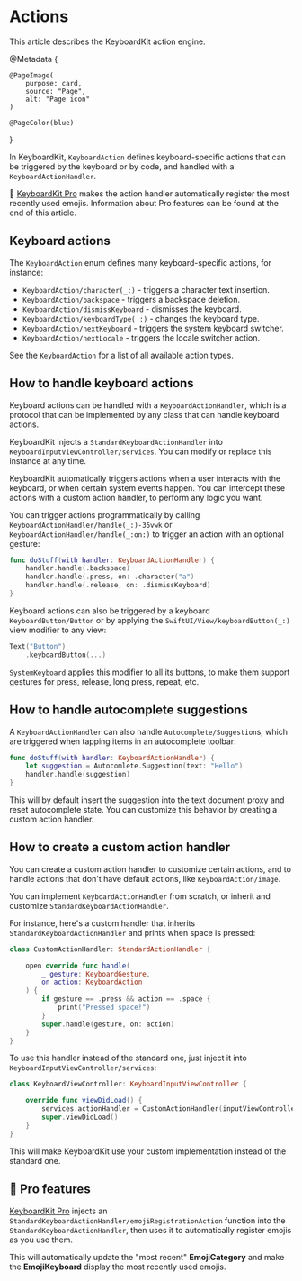 # Actions

This article describes the KeyboardKit action engine.

@Metadata {

    @PageImage(
        purpose: card,
        source: "Page",
        alt: "Page icon"
    )

    @PageColor(blue)
}

In KeyboardKit, ``KeyboardAction`` defines keyboard-specific actions that can be triggered by the keyboard or by code, and handled with a ``KeyboardActionHandler``.

👑 [KeyboardKit Pro][Pro] makes the action handler automatically register the most recently used emojis. Information about Pro features can be found at the end of this article.



## Keyboard actions

The ``KeyboardAction`` enum defines many keyboard-specific actions, for instance:

* ``KeyboardAction/character(_:)`` - triggers a character text insertion.
* ``KeyboardAction/backspace`` - triggers a backspace deletion.
* ``KeyboardAction/dismissKeyboard`` - dismisses the keyboard.
* ``KeyboardAction/keyboardType(_:)`` - changes the keyboard type.
* ``KeyboardAction/nextKeyboard`` - triggers the system keyboard switcher.
* ``KeyboardAction/nextLocale`` - triggers the locale switcher action.

See the ``KeyboardAction`` for a list of all available action types.



## How to handle keyboard actions

Keyboard actions can be handled with a ``KeyboardActionHandler``, which is a protocol that can be implemented by any class that can handle keyboard actions.

KeyboardKit injects a ``StandardKeyboardActionHandler`` into ``KeyboardInputViewController/services``. You can modify or replace this instance at any time.

KeyboardKit automatically triggers actions when a user interacts with the keyboard, or when certain system events happen. You can intercept these actions with a custom action handler, to perform any logic you want.

You can trigger actions programmatically by calling ``KeyboardActionHandler/handle(_:)-35vwk`` or ``KeyboardActionHandler/handle(_:on:)`` to trigger an action with an optional gesture:

```swift
func doStuff(with handler: KeyboardActionHandler) {
    handler.handle(.backspace)
    handler.handle(.press, on: .character("a")
    handler.handle(.release, on: .dismissKeyboard)
}
```

Keyboard actions can also be triggered by a keyboard ``KeyboardButton/Button`` or by applying the ``SwiftUI/View/keyboardButton(_:)`` view modifier to any view:

```swift
Text("Button")
    .keyboardButton(...)
```

``SystemKeyboard`` applies this modifier to all its buttons, to make them support gestures for press, release, long press, repeat, etc.



## How to handle autocomplete suggestions

A ``KeyboardActionHandler`` can also handle ``Autocomplete/Suggestion``s, which are triggered when tapping items in an autocomplete toolbar:

```swift
func doStuff(with handler: KeyboardActionHandler) {
    let suggestion = Autocomlete.Suggestion(text: "Hello")
    handler.handle(suggestion)
}
```

This will by default insert the suggestion into the text document proxy and reset autocomplete state. You can customize this behavior by creating a custom action handler.



## How to create a custom action handler

You can create a custom action handler to customize certain actions, and to handle actions that don't have default actions, like ``KeyboardAction/image``. 

You can implement ``KeyboardActionHandler`` from scratch, or inherit and customize ``StandardKeyboardActionHandler``. 

For instance, here's a custom handler that inherits ``StandardKeyboardActionHandler`` and prints when space is pressed:

```swift
class CustomActionHandler: StandardActionHandler {

    open override func handle(
        _ gesture: KeyboardGesture, 
        on action: KeyboardAction
    ) {
        if gesture == .press && action == .space {
            print("Pressed space!")
        }
        super.handle(gesture, on: action) 
    }
}
```

To use this handler instead of the standard one, just inject it into ``KeyboardInputViewController/services``:

```swift
class KeyboardViewController: KeyboardInputViewController {

    override func viewDidLoad() {
        services.actionHandler = CustomActionHandler(inputViewController: self)
        super.viewDidLoad()
    }
}
```

This will make KeyboardKit use your custom implementation instead of the standard one.



## 👑 Pro features

[KeyboardKit Pro][Pro] injects an ``StandardKeyboardActionHandler/emojiRegistrationAction`` function into the ``StandardKeyboardActionHandler``, then uses it to automatically register emojis as you use them.

This will automatically update the "most recent" **EmojiCategory** and make the **EmojiKeyboard** display the most recently used emojis.



[Pro]: https://github.com/KeyboardKit/KeyboardKitPro

